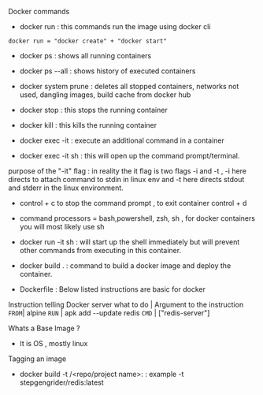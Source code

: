 Docker commands 

- docker run <image-name> : this commands run the image using docker cli
  
```docker run = "docker create" + "docker start" ```

- docker ps : shows all running containers
- docker ps --all : shows history of executed containers
- docker system prune : deletes all stopped containers, networks not used, dangling images, build cache from docker hub

- docker stop <container-id> : this stops the running container

- docker kill <container-id> : this kills the running container

- docker exec -it <container-id> <command> : execute an additional command in a container

- docker exec -it <container-id> sh : this will open up the command prompt/terminal.

purpose of the "-it" flag : in reality the it flag is two flags -i and -t , -i here directs to attach command to stdin in linux env and -t here directs stdout and stderr in the linux environment.  

- control + c to stop the command prompt , to exit container control + d


- command processors =   bash,powershell, zsh, sh , for docker containers you will most likely use sh


- docker run -it <container-id> sh : will start up the shell  immediately but will prevent other commands from executing in this container.

- docker build . : command to build a docker image and deploy the container.

- Dockerfile : 
Below listed instructions are basic for docker
 
Instruction telling Docker server what to do | Argument to the instruction 
```FROM```| alpine
```RUN``` | apk add --update redis
```CMD``` | ["redis-server"]


Whats a Base Image ?
- It is OS , mostly linux

Tagging an image
- docker build -t <docker-id>/<repo/project name>:<version> : example -t stepgengrider/redis:latest

 
